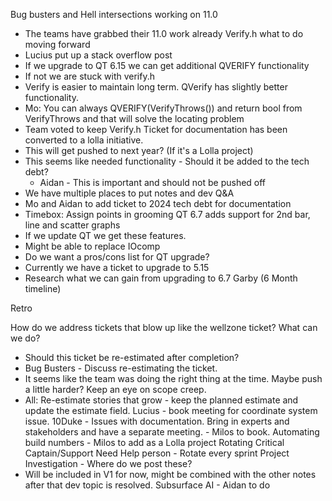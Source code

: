 Bug busters and Hell intersections working on 11.0
- The teams have grabbed their 11.0 work already
Verify.h what to do moving forward
- Lucius put up a stack overflow post
- If we upgrade to QT 6.15 we can get additional QVERIFY functionality
- If not we are stuck with verify.h
- Verify is easier to maintain long term. QVerify has slightly better functionality.
- Mo: You can always QVERIFY(VerifyThrows()) and return bool from VerifyThrows and that will solve the locating problem
- Team voted to keep Verify.h
Ticket for documentation has been converted to a lolla initiative.
- This will get pushed to next year? (If it's a Lolla project)
- This seems like needed functionality - Should it be added to the tech debt?
	- Aidan - This is important and should not be pushed off
- We have multiple places to put notes and dev Q&A 
- Mo and Aidan to add ticket to 2024 tech debt for documentation
- Timebox: Assign points in grooming
QT 6.7 adds support for 2nd bar, line and scatter graphs
- If we update QT we get these features.
- Might be able to replace IOcomp
- Do we want a pros/cons list for QT upgrade?
- Currently we have a ticket to upgrade to 5.15
- Research what we can gain from upgrading to 6.7 Garby (6 Month timeline)

Retro

How do we address tickets that blow up like the wellzone ticket? What can we do?
- Should this ticket be re-estimated after completion?
- Bug Busters - Discuss re-estimating the ticket.
- It seems like the team was doing the right thing at the time. Maybe push a little harder? Keep an eye on scope creep.
- All: Re-estimate stories that grow - keep the planned estimate and update the estimate field.
Lucius - book meeting for coordinate system issue.
10Duke - Issues with documentation. Bring in experts and stakeholders and have a separate meeting. - Milos to book.
Automating build numbers - Milos to add as a Lolla project
Rotating Critical Captain/Support Need Help person - Rotate every sprint 
Project Investigation - Where do we post these?
- Will be included in V1 for now, might be combined with the other notes after that dev topic is resolved.
Subsurface AI - Aidan to do



